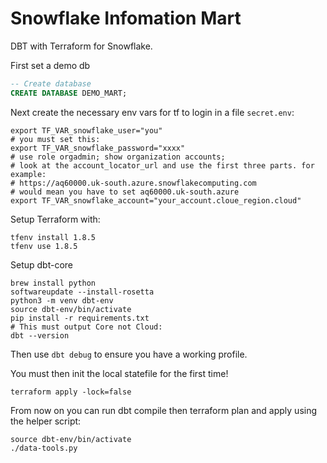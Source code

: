 # Snowflake Infomation Mart

DBT with Terraform for Snowflake.

First set a demo db

```sql
-- Create database
CREATE DATABASE DEMO_MART;

```

Next create the necessary env vars for tf to login in a file `secret.env`:

```shell
export TF_VAR_snowflake_user="you"
# you must set this:
export TF_VAR_snowflake_password="xxxx"
# use role orgadmin; show organization accounts; 
# look at the account_locator_url and use the first three parts. for example:
# https://aq60000.uk-south.azure.snowflakecomputing.com
# would mean you have to set aq60000.uk-south.azure
export TF_VAR_snowflake_account="your_account.cloue_region.cloud"
```

Setup Terraform with:

```shell
tfenv install 1.8.5
tfenv use 1.8.5
```

Setup dbt-core

```shell
brew install python
softwareupdate --install-rosetta
python3 -m venv dbt-env
source dbt-env/bin/activate
pip install -r requirements.txt
# This must output Core not Cloud:
dbt --version
```

Then use `dbt debug` to ensure you have a working profile.

You must then init the local statefile for the first time!

```shell
terraform apply -lock=false
```

From now on you can run dbt compile then terraform plan and apply using the helper script:

```shell
source dbt-env/bin/activate
./data-tools.py  
```